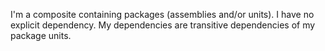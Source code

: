 I'm a composite containing packages (assemblies and/or units). I have no explicit dependency. My dependencies are transitive dependencies of my package units.